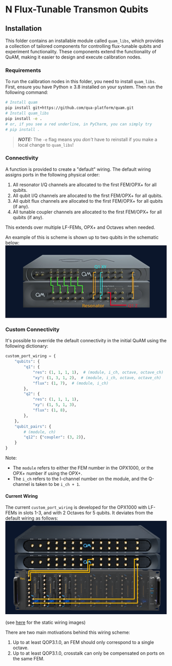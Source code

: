 # N Flux-Tunable Transmon Qubits
## Installation
This folder contains an installable module called `quam_libs`, which provides a collection of tailored components for controlling flux-tunable qubits and experiment functionality. These components extend the functionality of QuAM, making it easier to design and execute calibration nodes.

### Requirements
To run the calibration nodes in this folder, you need to install `quam_libs`. First, ensure you have Python ≥ 3.8 installed on your system.
Then run the following command:

```sh
# Install quam
pip install git+https://github.com/qua-platform/quam.git
# Install quam_libs
pip install -e .  
# or, if you see a red underline, in PyCharm, you can simply try
# pip install .
```
> **_NOTE:_**  The `-e` flag means you *don't* have to reinstall if you make a local change to `quam_libs`! 

### Connectivity
A function is provided to create a "default" wiring. The default wiring assigns ports in the following physical order:
1. All resonator I/Q channels are allocated to the first FEM/OPX+ for all qubits.
2. All qubit I/Q channels are allocated to the first FEM/OPX+ for all qubits.
3. All qubit flux channels are allocated to the first FEM/OPX+ for all qubits (if any).
4. All tunable coupler channels are allocated to the first FEM/OPX+ for all qubits (if any).

This extends over multiple LF-FEMs, OPX+ and Octaves when needed.

An example of this is scheme is shown up to two qubits in the schematic below:
![OPX+ Wiring Scheme](.img/wiring-opx-plus.gif)

### Custom Connectivity
It's possible to override the default connectivity in the initial QuAM using the following dictionary:
```python
custom_port_wiring = {
    "qubits": {
        "q1": {
            "res": (1, 1, 1, 1),  # (module, i_ch, octave, octave_ch)
            "xy": (1, 3, 1, 2),  # (module, i_ch, octave, octave_ch)
            "flux": (1, 7),  # (module, i_ch)
        },
        "q2": {
            "res": (1, 1, 1, 1),
            "xy": (1, 5, 1, 3),
            "flux": (1, 8),
        },
    },
    "qubit_pairs": {
        # (module, ch)
        "q12": {"coupler": (3, 2)},
    }
}
```
Note:
 - The `module` refers to either the FEM number in the OPX1000, or the OPX+ number if using the OPX+.
 - The `i_ch` refers to the I-channel number on the module, and the Q-channel is taken to be `i_ch + 1`.

#### Current Wiring
The current `custom_port_wiring` is developed for the OPX1000 with LF-FEMs in slots 1-3, and with 2 Octaves for 5 qubits. It deviates from the default wiring as follows:
![OPX1000 5Q Wiring Scheme](.img/opx1000/wiring-opx1000-5q.gif)

(see [here](.img) for the static wiring images)

There are two main motivations behind this wiring scheme:
1. Up to at least QOP3.1.0, an FEM should only correspond to a single octave.
2. Up to at least QOP3.1.0, crosstalk can only be compensated on ports on the same FEM.